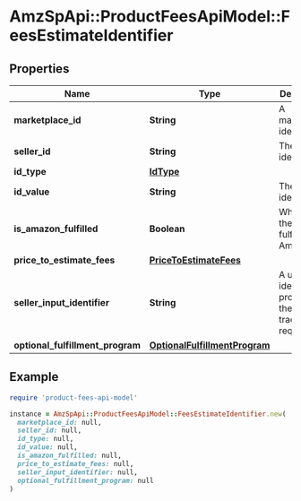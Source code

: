 # AmzSpApi::ProductFeesApiModel::FeesEstimateIdentifier

## Properties

| Name | Type | Description | Notes |
| ---- | ---- | ----------- | ----- |
| **marketplace_id** | **String** | A marketplace identifier. | [optional] |
| **seller_id** | **String** | The seller identifier. | [optional] |
| **id_type** | [**IdType**](IdType.md) |  | [optional] |
| **id_value** | **String** | The item identifier. | [optional] |
| **is_amazon_fulfilled** | **Boolean** | When true, the offer is fulfilled by Amazon. | [optional] |
| **price_to_estimate_fees** | [**PriceToEstimateFees**](PriceToEstimateFees.md) |  | [optional] |
| **seller_input_identifier** | **String** | A unique identifier provided by the caller to track this request. | [optional] |
| **optional_fulfillment_program** | [**OptionalFulfillmentProgram**](OptionalFulfillmentProgram.md) |  | [optional] |

## Example

```ruby
require 'product-fees-api-model'

instance = AmzSpApi::ProductFeesApiModel::FeesEstimateIdentifier.new(
  marketplace_id: null,
  seller_id: null,
  id_type: null,
  id_value: null,
  is_amazon_fulfilled: null,
  price_to_estimate_fees: null,
  seller_input_identifier: null,
  optional_fulfillment_program: null
)
```

